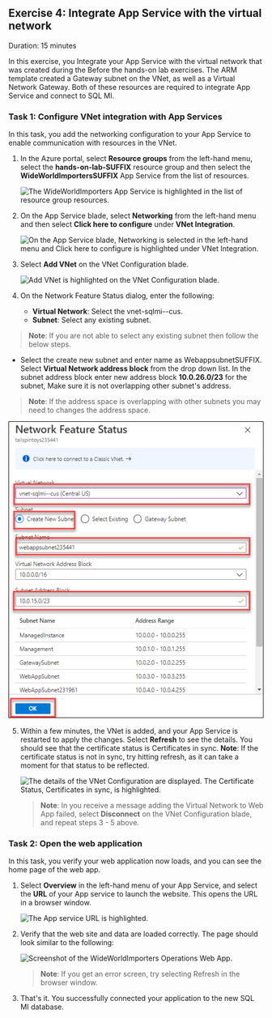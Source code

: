 ## Exercise 4: Integrate App Service with the virtual network

Duration: 15 minutes

In this exercise, you Integrate your App Service with the virtual network that was created during the Before the hands-on lab exercises. The ARM template created a Gateway subnet on the VNet, as well as a Virtual Network Gateway. Both of these resources are required to integrate App Service and connect to SQL MI.



### Task 1: Configure VNet integration with App Services

In this task, you add the networking configuration to your App Service to enable communication with resources in the VNet.

1. In the Azure portal, select **Resource groups** from the left-hand menu, select the **hands-on-lab-SUFFIX** resource group and then select the **WideWorldImportersSUFFIX** App Service from the list of resources.

   ![The WideWorldImporters App Service is highlighted in the list of resource group resources.](media/web1.png "Resource group")

2. On the App Service blade, select **Networking** from the left-hand menu and then select **Click here to configure** under **VNet Integration**.

    ![On the App Service blade, Networking is selected in the left-hand menu and Click here to configure is highlighted under VNet Integration.](media/web2.png "App Service")

3. Select **Add VNet** on the VNet Configuration blade.

    ![Add VNet is highlighted on the VNet Configuration blade.](media/app-service-vnet-configuration.png "App Service")

4. On the Network Feature Status dialog, enter the following:

   - **Virtual Network**: Select the vnet-sqlmi--cus.
   - **Subnet**: Select any existing subnet.
  
  > **Note**: If you are not able to select any existing subnet then follow the below steps.
   - Select the create new subnet and enter name as WebappsubnetSUFFIX. Select **Virtual Network address block** from the drop down list. In the subnet address block enter new address block **10.0.26.0/23** for the subnet, Make sure it is not overlapping other subnet's address.
   
   > **Note**: If the address space is overlapping with other subnets you may need to changes the address space.
   
   ![The hands-on-lab-SUFFIX-vnet** is highlighted.](media/newvnet.png "pp Service")

5. Within a few minutes, the VNet is added, and your App Service is restarted to apply the changes. Select **Refresh** to see the details. You should see that the certificate status is Certificates in sync. **Note**: If the certificate status is not in sync, try hitting refresh, as it can take a moment for that status to be reflected.

    ![The details of the VNet Configuration are displayed. The Certificate Status, Certificates in sync, is highlighted.](media/1123.png "App Service")

    > **Note**: In you receive a message adding the Virtual Network to Web App failed, select **Disconnect** on the VNet Configuration blade, and repeat steps 3 - 5 above.

### Task 2: Open the web application

In this task, you verify your web application now loads, and you can see the home page of the web app.

1. Select **Overview** in the left-hand menu of your App Service, and select the **URL** of your App service to launch the website. This opens the URL in a browser window.

    ![The App service URL is highlighted.](media/app-service-url.png "App service URL")

2. Verify that the web site and data are loaded correctly. The page should look similar to the following:

    ![Screenshot of the WideWorldImporters Operations Web App.](media/tailspin-toys-web-app.png "WideWorldImporters Web")

    > **Note**: If you get an error screen, try selecting Refresh in the browser window.

3. That's it. You successfully connected your application to the new SQL MI database.

